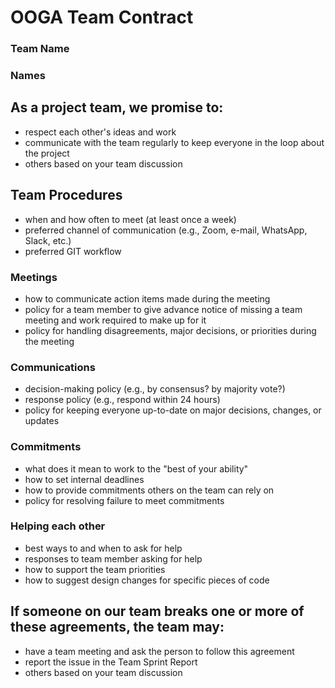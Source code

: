 # OOGA Team Contract
### Team Name
### Names


## As a project team, we promise to:
 * respect each other's ideas and work
 * communicate with the team regularly to keep everyone in the loop about the project
 * others based on your team discussion


## Team Procedures
 * when and how often to meet (at least once a week)
 * preferred channel of communication (e.g., Zoom, e-mail, WhatsApp, Slack, etc.)
 * preferred GIT workflow
 

### Meetings 
 * how to communicate action items made during the meeting
 * policy for a team member to give advance notice of missing a team meeting and work required to make up for it
 * policy for handling disagreements, major decisions, or priorities during the meeting


### Communications
 * decision-making policy (e.g., by consensus? by majority vote?)
 * response policy (e.g., respond within 24 hours)
 * policy for keeping everyone up-to-date on major decisions, changes, or updates 


### Commitments
 * what does it mean to work to the "best of your ability"
 * how to set internal deadlines
 * how to provide commitments others on the team can rely on
 * policy for resolving failure to meet commitments


### Helping each other
 * best ways to and when to ask for help
 * responses to team member asking for help
 * how to support the team priorities
 * how to suggest design changes for specific pieces of code
 

## If someone on our team breaks one or more of these agreements, the team may:
 * have a team meeting and ask the person to follow this agreement
 * report the issue in the Team Sprint Report
 * others based on your team discussion

